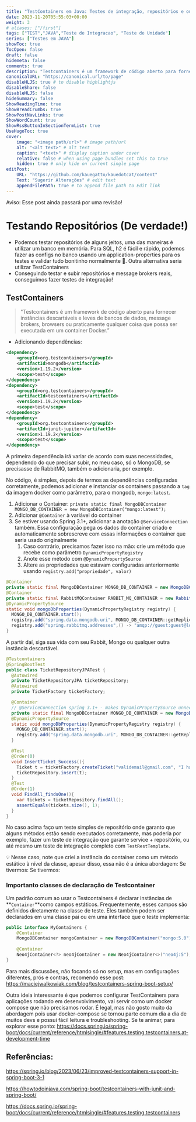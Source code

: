 ```yaml
---
title: "TestContainers em Java: Testes de integração, repositórios e outras coisas!"
date: 2023-11-20T05:55:03+00:00
weight: 3
# aliases: ["/first"]
tags: ["TEST","JAVA","Teste de Integracao", "Teste de Unidade"]
series: ["Testes em JAVA"]
showToc: true
TocOpen: false
draft: false
hidemeta: false
comments: true
description: "Testcontainers é um framework de código aberto para fornecer instâncias descartáveis e leves de bancos de dados, message brokers, browsers ou praticamente qualquer coisa que possa ser executada em um container Docker."
canonicalURL: "https://canonical.url/to/page"
disableHLJS: true # to disable highlightjs
disableShare: false
disableHLJS: false
hideSummary: false
ShowReadingTime: true
ShowBreadCrumbs: true
ShowPostNavLinks: true
ShowWordCount: true
ShowRssButtonInSectionTermList: true
UseHugoToc: true
cover:
    image: "<image path/url>" # image path/url
    alt: "<alt text>" # alt text
    caption: "<text>" # display caption under cover
    relative: false # when using page bundles set this to true
    hidden: true # only hide on current single page
editPost:
    URL: "https://github.com/kauegatto/kauedotcat/content"
    Text: "Sugerir Alterações" # edit text
    appendFilePath: true # to append file path to Edit link
---
```

Aviso: Esse post ainda passará por uma revisão!

# Testando Repositórios (De verdade!)

- Podemos testar repositórios de alguns jeitos, uma das maneiras é utilizar um banco em memória. Para SQL, h2 é fácil e rápido, podemos fazer as configs no banco usando um application-properties para os testes e validar tudo bonitinho normalmente 🙂. Outra alternativa seria utilizar TestContainers
- Conseguindo testar e subir repositórios e message brokers reais, conseguimos fazer testes de integração!
## TestContainers

> "Testcontainers é um framework de código aberto para fornecer instâncias descartáveis e leves de bancos de dados, message brokers, browsers ou praticamente qualquer coisa que possa ser executada em um container Docker.”
> 
- Adicionando dependências:

```xml
<dependency>
	<groupId>org.testcontainers</groupId>
	<artifactId>mongodb</artifactId>
	<version>1.19.2</version>
	<scope>test</scope>
</dependency>
<dependency>
	<groupId>org.testcontainers</groupId>
	<artifactId>testcontainers</artifactId>
	<version>1.19.2</version>
	<scope>test</scope>
</dependency>
<dependency>
	<groupId>org.testcontainers</groupId>
	<artifactId>junit-jupiter</artifactId>
	<version>1.19.2</version>
	<scope>test</scope>
</dependency>
```

A primeira dependência irá variar de acordo com suas necessidades, dependendo do que precisar subir, no meu caso, só o MongoDB, se precisasse de RabbitMQ, também o adicionaria, por exemplo.

No código, é simples, depois de termos as dependências configuradas corretamente, podemos adicionar e instanciar os containers passando a `tag` da imagem docker como parâmetro, para o mongodb, `mongo:latest`.

1. Adicionar o Container:   `private static final MongoDBContainer MONGO_DB_CONTAINER = new MongoDBContainer("mongo:latest");`
2.  Adicionar `@Container` à variável do container
3. Se estiver usando Spring 3.1+, adicionar a anotação `@ServiceConnection` também. Essa configuração pega os dados do container criado e automaticamente sobrescreve com essas informações o container que seria usado originalmente
    1. Caso contrário, precisamos fazer isso na mão: crie um método que recebe como parâmetro `DynamicPropertyRegistry` 
    2. Anote esse método com `@DynamicPropertySource`
    3. Altere as propriedades que estavam configuradas anteriormente usando `registry.add("propriedade", valor)`

```java
@Container
private static final MongoDBContainer MONGO_DB_CONTAINER = new MongoDBContainer("mongo:latest");
@Container
private static final RabbitMQContainer RABBIT_MQ_CONTAINER = new RabbitMQContainer("rabbitmq:management");
@DynamicPropertySource
static void mongoDbProperties(DynamicPropertyRegistry registry) {
  MONGO_DB_CONTAINER.start();
  registry.add("spring.data.mongodb.uri", MONGO_DB_CONTAINER::getReplicaSetUrl);
  registry.add("spring.rabbitmq.addresses",() -> "amqp://guest:guest@localhost:"+RABBIT_MQ_CONTAINER.getAmqpPort());
}
```

A partir daí, siga sua vida com seu Rabbit, Mongo ou qualquer outra instância descartável.

```java
@Testcontainers
@SpringBootTest
public class TicketRepositoryJPATest {
  @Autowired
  private TicketRepositoryJPA ticketRepository;
  @Autowired
  private TicketFactory ticketFactory;

  @Container
  // @ServiceConnection spring 3.1+ - makes DynamicPropertySource unnecessary
  private static final MongoDBContainer MONGO_DB_CONTAINER = new MongoDBContainer("mongo:latest");
  @DynamicPropertySource
  static void mongoDbProperties(DynamicPropertyRegistry registry) {
    MONGO_DB_CONTAINER.start();
    registry.add("spring.data.mongodb.uri", MONGO_DB_CONTAINER::getReplicaSetUrl);
  }

  @Test
  @Order(0)
  void InsertTicket_Success(){
    Ticket t = ticketFactory.createTicket("validemail@gmail.com", "I have a problem", "hellp");
    ticketRepository.insert(t);
  }
  @Test
  @Order(1)
  void FindAll_findsOne(){
    var tickets = ticketRepository.findAll();
    assertEquals(tickets.size(), 1);
  }
}
```

No caso acima faço um teste simples de repositório onde garanto que alguns métodos estão sendo executados corretamente, mas poderia por exemplo, fazer um teste de integração que garante service + repositório, ou até mesmo um teste de integração completo com `TestRestTemplate`.

<aside>
💡 Nesse caso, note que criei a instância do container como um método estático à nível da classe, apesar disso, essa não é a única abordagem:
Se tivermos:
Se tivermos:

</aside>

### Importanto classes de declaração de Testcontainer

Um padrão comum ao usar o Testcontainers é declarar instâncias de **`Container`**como campos estáticos. Frequentemente, esses campos são definidos diretamente na classe de teste. Eles também podem ser declarados em uma classe pai ou em uma interface que o teste implementa:

```java
public interface MyContainers {
	@Container
	MongoDBContainer mongoContainer = new MongoDBContainer("mongo:5.0");
	
	@Container
	Neo4jContainer<?> neo4jContainer = new Neo4jContainer<>("neo4j:5");
}
```

Para mais discussões, não focando só no setup, mas em configurações diferentes, prós e contras, recomendo esse post: https://maciejwalkowiak.com/blog/testcontainers-spring-boot-setup/

Outra ideia interessante é que podemos configurar TestContainers para aplicações rodando em desenvolvimento, vai servir como um docker compose que não precisamos rodar. É legal, mas não gosto muito da abordagem pois usar docker-compose se tornou parte comum dia a dia de muitos devs e possuí fácil leitura e troubleshooting. Se te animar, para explorar esse ponto: https://docs.spring.io/spring-boot/docs/current/reference/htmlsingle/#features.testing.testcontainers.at-development-time

## Referências:

https://spring.io/blog/2023/06/23/improved-testcontainers-support-in-spring-boot-3-1

https://howtodoinjava.com/spring-boot/testcontainers-with-junit-and-spring-boot/

https://docs.spring.io/spring-boot/docs/current/reference/htmlsingle/#features.testing.testcontainers